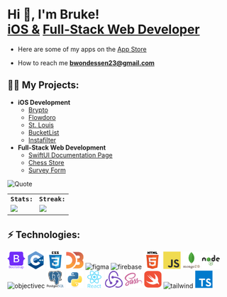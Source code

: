 <h1>Hi 👋, I'm Bruke! <br/><a href="https://github.com/bwondessen">iOS &</a> <a href="https://github.com/bwondessen">Full-Stack Web Developer</a></h1>

- Here are some of my apps on the
[App Store](https://apps.apple.com/us/developer/bruke-wondessen/id1651114466)

- How to reach me **bwondessen23@gmail.com**

<h2>👨‍💻 My Projects:</h2>

- <strong>iOS Development</strong>
    - [Brypto](https://github.com/bwondessen/Brypto)
    - [Flowdoro](https://github.com/bwondessen/Flowdoro)
    - [St. Louis](https://github.com/bwondessen/St.-Louis)
    - [BucketList](https://github.com/bwondessen/BucketList)
    - [Instafilter](https://github.com/bwondessen/Instafilter)
- <strong>Full-Stack Web Development</strong>
    - [SwiftUI Documentation Page](https://github.com/bwondessen/SwiftUI-Documentation-Page)
    - [Chess Store](https://github.com/bwondessen/Chess-Store)
    - [Survey Form](https://github.com/bwondessen/Survey-Form)


<p align="left">
</p>

![Quote](https://github-readme-quotes-bay.vercel.app/quote??quotesUrl=https://github.com/bwondessen/bwondessen/blob/main/Quotes?)

<table>
    <tr>
        <td colspan="2">
        <strong><samp>Stats:</samp></strong>
        </td>
        <td colspan="2">
        <strong><samp>Streak:</samp></strong>
        </td>
    </tr>
    <tr>
        <td colspan="2" rowspan="2">
        <a href="https://github-readme-stats.vercel.app/api?username=bwondessen&count_private=true&hide_border=true&show_icons=true&theme=tokyonight">
        <img src="https://github-readme-stats-sigma-five.vercel.app/api?username=bwondessen&count_private=true&hide_border=true&show_icons=true&theme=tokyonight">
        </a>
        </td>
        <td colspan="2" rowspan="2">
        <a href="https://github-readme-streak-stats.herokuapp.com/?user=bwondessen&hide_border=true&theme=tokyonight">
        <img src="https://github-readme-streak-stats.herokuapp.com/?user=bwondessen&hide_border=true&theme=tokyonight">
        </a>
        </td>
    </tr>
</table>

<h2>⚡️ Technologies:</h2>
<p align="left"> <a> <img
            src="https://raw.githubusercontent.com/devicons/devicon/master/icons/bootstrap/bootstrap-plain-wordmark.svg"
            alt="bootstrap" width="40" height="40" /> </a> <a> <img
            src="https://raw.githubusercontent.com/devicons/devicon/master/icons/cplusplus/cplusplus-original.svg"
            alt="cplusplus" width="40" height="40" /> </a> <a> <img
            src="https://raw.githubusercontent.com/devicons/devicon/master/icons/css3/css3-original-wordmark.svg"
            alt="css3" width="40" height="40" /> </a> <a> <img
            src="https://raw.githubusercontent.com/devicons/devicon/master/icons/d3js/d3js-original.svg" alt="d3js"
            width="40" height="40" /> </a> <a> <img
            src="https://www.vectorlogo.zone/logos/figma/figma-icon.svg" alt="figma" width="40" height="40" /> </a> <a> <img
            src="https://www.vectorlogo.zone/logos/firebase/firebase-icon.svg" alt="firebase" width="40" height="40" />
    </a> <a> <img
            src="https://raw.githubusercontent.com/devicons/devicon/master/icons/html5/html5-original-wordmark.svg"
            alt="html5" width="40" height="40" /> </a> <a> <img
            src="https://raw.githubusercontent.com/devicons/devicon/master/icons/javascript/javascript-original.svg"
            alt="javascript" width="40" height="40" /> </a> <a> <img
            src="https://raw.githubusercontent.com/devicons/devicon/master/icons/mongodb/mongodb-original-wordmark.svg"
            alt="mongodb" width="40" height="40" /> </a> <a>
        <img src="https://raw.githubusercontent.com/devicons/devicon/master/icons/nodejs/nodejs-original-wordmark.svg"
            alt="nodejs" width="40" height="40" /> </a> <a> <img
            src="https://www.vectorlogo.zone/logos/apple_objectivec/apple_objectivec-icon.svg" alt="objectivec"
            width="40" height="40" /> </a> <a> <img
            src="https://raw.githubusercontent.com/devicons/devicon/master/icons/postgresql/postgresql-original-wordmark.svg"
            alt="postgresql" width="40" height="40" /> </a> <a> <img
            src="https://raw.githubusercontent.com/devicons/devicon/master/icons/python/python-original.svg"
            alt="python" width="40" height="40" /> </a> <a>
        <img src="https://raw.githubusercontent.com/devicons/devicon/master/icons/react/react-original-wordmark.svg"
            alt="react" width="40" height="40" /> </a> <a>
        <img src="https://raw.githubusercontent.com/devicons/devicon/master/icons/redux/redux-original.svg" alt="redux"
            width="40" height="40" /> </a> <a> <img
            src="https://raw.githubusercontent.com/devicons/devicon/master/icons/sass/sass-original.svg" alt="sass"
            width="40" height="40" /> </a> <a> <img
            src="https://raw.githubusercontent.com/devicons/devicon/master/icons/swift/swift-original.svg" alt="swift"
            width="40" height="40" /> </a> <a> <img
            src="https://www.vectorlogo.zone/logos/tailwindcss/tailwindcss-icon.svg" alt="tailwind" width="40"
            height="40" /> </a> <a> <img
            src="https://raw.githubusercontent.com/devicons/devicon/master/icons/typescript/typescript-original.svg"
            alt="typescript" width="40" height="40" /> </a> </p>
